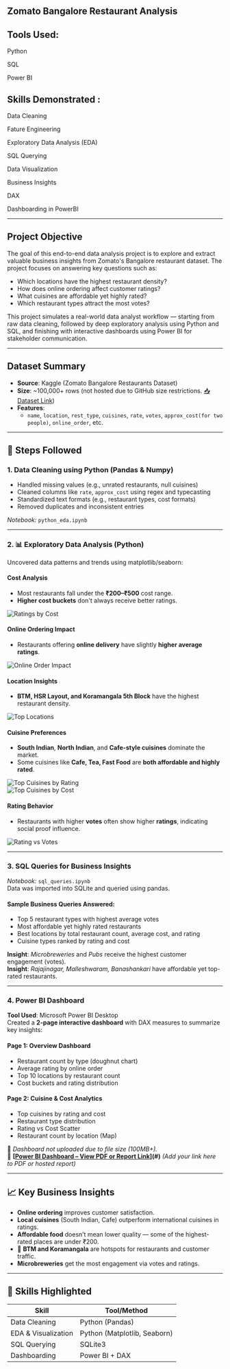 ## Zomato Bangalore Restaurant Analysis

 
##  Tools Used:

Python

SQL

Power BI  

##  Skills Demonstrated :

Data Cleaning

Fature Engineering

Exploratory Data Analysis (EDA)

SQL Querying

Data Visualization

Business Insights

DAX 

Dashboarding in PowerBI 

---

##  Project Objective

The goal of this end-to-end data analysis project is to explore and extract valuable business insights from Zomato's Bangalore restaurant dataset. The project focuses on answering key questions such as:

- Which locations have the highest restaurant density?
- How does online ordering affect customer ratings?
- What cuisines are affordable yet highly rated?
- Which restaurant types attract the most votes?

This project simulates a real-world data analyst workflow — starting from raw data cleaning, followed by deep exploratory analysis using Python and SQL, and finishing with interactive dashboards using Power BI for stakeholder communication.

---

## Dataset Summary

-  **Source**: Kaggle (Zomato Bangalore Restaurants Dataset)  
-  **Size**: ~100,000+ rows (not hosted due to GitHub size restrictions. [📥 Dataset Link](https://www.kaggle.com/datasets/shrutimehta/zomato-restaurants-data))  
- **Features**:  
  - `name`, `location`, `rest_type`, `cuisines`, `rate`, `votes`, `approx_cost(for two people)`, `online_order`, etc.

---

## 🔧 Steps Followed

### 1.  Data Cleaning using Python (Pandas & Numpy)

- Handled missing values (e.g., unrated restaurants, null cuisines)
- Cleaned columns like `rate`, `approx_cost` using regex and typecasting
- Standardized text formats (e.g., restaurant types, cost formats)
- Removed duplicates and inconsistent entries

 _Notebook:_ `python_eda.ipynb`

---

### 2. 📊 Exploratory Data Analysis (Python)

Uncovered data patterns and trends using matplotlib/seaborn:

#### Cost Analysis
- Most restaurants fall under the **₹200–₹500** cost range.
- **Higher cost buckets** don't always receive better ratings.

 ![Ratings by Cost](visuals/ratings_cost_boxplot.png)

####  Online Ordering Impact
- Restaurants offering **online delivery** have slightly **higher average ratings**.

 ![Online Order Impact](visuals/online_order_impact.png)

####  Location Insights
- **BTM, HSR Layout, and Koramangala 5th Block** have the highest restaurant density.
  
 ![Top Locations](visuals/top_locations.png)

####  Cuisine Preferences
- **South Indian**, **North Indian**, and **Cafe-style cuisines** dominate the market.
- Some cuisines like **Cafe, Tea, Fast Food** are **both affordable and highly rated**.

![Top Cuisines by Rating](visuals/top_cuisines_by_rating.png)  
 ![Top Cuisines by Cost](visuals/top_cuisines_cost.png)

#### Rating Behavior
- Restaurants with higher **votes** often show higher **ratings**, indicating social proof influence.

 ![Rating vs Votes](visuals/rating_vs_votes.png)

---

### 3.  SQL Queries for Business Insights

 _Notebook:_ `sql_queries.ipynb`  
Data was imported into SQLite and queried using pandas.

####  Sample Business Queries Answered:
- Top 5 restaurant types with highest average votes
- Most affordable yet highly rated restaurants
- Best locations by total restaurant count, average cost, and rating
- Cuisine types ranked by rating and cost

**Insight**: *Microbreweries* and *Pubs* receive the highest customer engagement (votes).  
**Insight**: *Rajajinagar, Malleshwaram, Banashankari* have affordable yet top-rated restaurants.

---

### 4.  Power BI Dashboard

**Tool Used**: Microsoft Power BI Desktop  
Created a **2-page interactive dashboard** with DAX measures to summarize key insights:

#### Page 1: Overview Dashboard
- Restaurant count by type (doughnut chart)
- Average rating by online order
- Top 10 locations by restaurant count
- Cost buckets and rating distribution

#### Page 2: Cuisine & Cost Analytics
- Top cuisines by rating and cost
- Restaurant type distribution
- Rating vs Cost Scatter
- Restaurant count by location (Map)

📁 _Dashboard not uploaded due to file size (100MB+)._  
🔗 **[[Power BI Dashboard – View PDF or Report Link]( https://drive.google.com/file/d/16MpP9xaVBKIArWt4Wa_XzeNLpHFvsaR2/view?usp=sharing)](#)** *(Add your link here to PDF or hosted report)*

---

## 📈 Key Business Insights

-  **Online ordering** improves customer satisfaction.
- **Local cuisines** (South Indian, Cafe) outperform international cuisines in ratings.
-  **Affordable food** doesn’t mean lower quality — some of the highest-rated places are under ₹200.
- 📍 **BTM and Koramangala** are hotspots for restaurants and customer traffic.
-  **Microbreweries** get the most engagement via votes and ratings.

---

## 🧠 Skills Highlighted

| Skill              | Tool/Method         |
|-------------------|---------------------|
| Data Cleaning      | Python (Pandas)     |
| EDA & Visualization| Python (Matplotlib, Seaborn) |
| SQL Querying       | SQLite3             |
| Dashboarding       | Power BI + DAX
